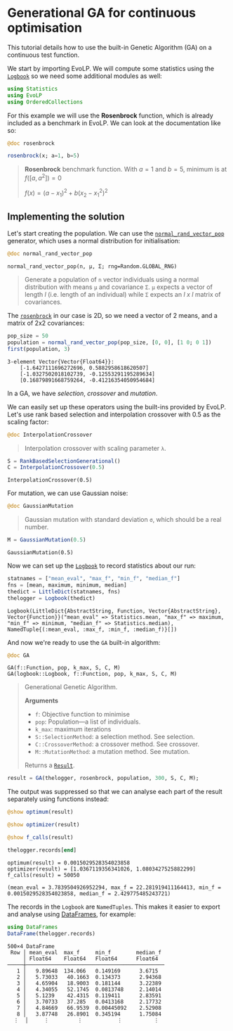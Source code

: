 # Generational GA for continuous optimisation

This tutorial details how to use the built-in Genetic Algorithm (GA) on a continuous test function.

We start by importing EvoLP. We will compute some statistics using the [`Logbook`](@ref) so we need some additional modules as well:

```julia
using Statistics
using EvoLP
using OrderedCollections
```

For this example we will use the **Rosenbrock** function, which is already included as a benchmark in EvoLP. We can look at the documentation like so:

```julia
@doc rosenbrock
```

```julia
rosenbrock(x; a=1, b=5)
```

> **Rosenbrock** benchmark function. With $a=1$ and $b=5$, minimum is at $f([a, a^2]) = 0$
>
> $f(x) = (a - x_1)^2 + b(x_2 - x_1^2)^2$

## Implementing the solution

Let's start creating the population. We can  use the [`normal_rand_vector_pop`](@ref) generator, which uses a normal distribution for initialisation:

```julia
@doc normal_rand_vector_pop
```

```text
normal_rand_vector_pop(n, μ, Σ; rng=Random.GLOBAL_RNG)
```

> Generate a population of `n` vector individuals using a normal distribution with means `μ` and covariance `Σ`.
> `μ` expects a vector of length *l* (i.e. length of an individual) while `Σ` expects an *l x l* matrix of covariances.

The [`rosenbrock`](@ref) in our case is 2D, so we need a vector of 2 means, and a matrix of 2x2 covariances:

```julia
pop_size = 50
population = normal_rand_vector_pop(pop_size, [0, 0], [1 0; 0 1])
first(population, 3)
```

```text
3-element Vector{Vector{Float64}}:
    [-1.6427111696272696, 0.5882958618620507]
    [-1.0327502018102739, -0.12553291195289634]
    [0.16879891668759264, -0.41216354050954684]
```

In a GA, we have *selection*, *crossover* and *mutation*.

We can easily set up these operators using the built-ins provided by EvoLP. Let's use rank based selection and interpolation crossover with 0.5 as the scaling factor:

```julia
@doc InterpolationCrossover
```

> Interpolation crossover with scaling parameter `λ`.

```julia
S = RankBasedSelectionGenerational()
C = InterpolationCrossover(0.5)
```

```text
InterpolationCrossover(0.5)
```

For mutation, we can use Gaussian noise:

```julia
@doc GaussianMutation
```

> Gaussian mutation with standard deviation `σ`, which should be a real number.

```julia
M = GaussianMutation(0.5)
```

```text
GaussianMutation(0.5)
```

Now we can set up the [`Logbook`](@ref) to record statistics about our run:

```julia
statnames = ["mean_eval", "max_f", "min_f", "median_f"]
fns = [mean, maximum, minimum, median]
thedict = LittleDict(statnames, fns)
thelogger = Logbook(thedict)
```

```text
Logbook(LittleDict{AbstractString, Function, Vector{AbstractString}, Vector{Function}}("mean_eval" => Statistics.mean, "max_f" => maximum, "min_f" => minimum, "median_f" => Statistics.median), NamedTuple{(:mean_eval, :max_f, :min_f, :median_f)}[])
```

And now we're ready to use the `GA` built-in algorithm:

```julia
@doc GA
```

```text
GA(f::Function, pop, k_max, S, C, M)
GA(logbook::Logbook, f::Function, pop, k_max, S, C, M)
```

> Generational Genetic Algorithm.
>
> **Arguments**
>
  > * `f`: Objective function to minimise
  > * `pop`: Population—a list of individuals.
  > * `k_max`: maximum iterations
  > * `S::SelectionMethod`: a selection method. See selection.
  > * `C::CrossoverMethod`: a crossover method. See crossover.
  > * `M::MutationMethod`: a mutation method. See mutation.
>
> Returns a [`Result`](@ref).

```julia
result = GA(thelogger, rosenbrock, population, 300, S, C, M);
```

The output was suppressed so that we can analyse each part of the result separately using functions instead:

```julia
@show optimum(result)

@show optimizer(result)

@show f_calls(result)

thelogger.records[end]
```

```text
optimum(result) = 0.0015029528354023858
optimizer(result) = [1.0367119356341026, 1.0803427525882299]
f_calls(result) = 50050

(mean_eval = 3.7839504926952294, max_f = 22.281919411164413, min_f = 0.0015029528354023858, median_f = 2.429775485243721)
```

The records in the `Logbook` are `NamedTuples`. This makes it easier to export and analyse using [DataFrames](https://dataframes.juliadata.org/stable/), for example:

```julia
using DataFrames
DataFrame(thelogger.records)
```

```text
500×4 DataFrame
 Row │ mean_eval  max_f     min_f        median_f 
     │ Float64    Float64   Float64      Float64  
─────┼────────────────────────────────────────────
   1 │   9.89648  134.066   0.149169      3.6715
   2 │   5.73033   40.1663  0.134373      2.94368
   3 │   4.65904   18.9003  0.181144      3.22389
   4 │   4.34055   52.1745  0.0813748     2.14014
   5 │   5.1239    42.4315  0.119411      2.83591
   6 │   3.70733   37.285   0.0413168     2.17732
   7 │   4.84669   66.9539  0.00445092    2.52908
   8 │   3.87748   26.8901  0.345194      1.75084
  ⋮  │     ⋮         ⋮           ⋮          ⋮
```
